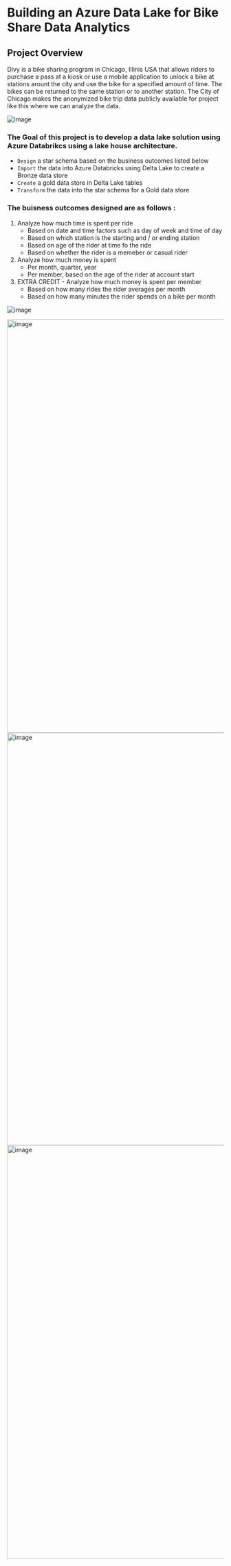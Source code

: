# Building an Azure Data Lake for Bike Share Data Analytics

## **Project Overview**

Divy is a bike sharing program in Chicago, Illinis USA that allows riders to purchase a pass at a kiosk or use a mobile application to unlock a bike at stations arount the city and use the bike for a specified amount of time. The bikes can be returned to the same station or to another station. The City of Chicago makes the anonymized bike trip data publicly available for project like this where we can analyze the data.

![image](https://user-images.githubusercontent.com/58150666/235313136-794785c9-5f99-488a-81e6-0e6ac300612a.png)


### The **Goal** of this project is to develop a data lake solution using Azure Databrikcs using a lake house architecture.

* `Design` a star schema based on the business outcomes listed below
* `Import` the data into Azure Databricks using Delta Lake to create a Bronze data store
* `Create` a gold data store in Delta Lake tables
* `Transform` the data into the star schema for a Gold data store

### **The buisness outcomes designed are as follows** :
1. Analyze how much time is spent per ride
    * Based on date and time factors such as day of week and time of day
    * Based on which station is the starting and / or ending station
    * Based on age of the rider at time fo the ride
    * Based on whether the rider is a memeber or casual rider
2. Analyze how much money is spent
    * Per month, quarter, year
    * Per member, based on the age of the rider at account start
3. EXTRA CREDIT - Analyze how much money is spent per member
    * Based on how many rides the rider averages per month
    * Based on how many minutes the rider spends on a bike per month

![image](https://github.com/Abdelrahman13-coder/Building-an-Azure-Data-Lake-for-Bike-Share-Data-Analytics/assets/58150666/8235515d-f356-4d72-9c8b-2d6e63d42ba3)


<img width="959" alt="image" src="https://github.com/Abdelrahman13-coder/Building-an-Azure-Data-Lake-for-Bike-Share-Data-Analytics/assets/58150666/cdcf5868-a19b-49bf-9ae9-1f72aa67a4bd">

<img width="957" alt="image" src="https://github.com/Abdelrahman13-coder/Building-an-Azure-Data-Lake-for-Bike-Share-Data-Analytics/assets/58150666/ab29d6fa-9b47-4248-9498-be634f319839">


<img width="960" alt="image" src="https://github.com/Abdelrahman13-coder/Building-an-Azure-Data-Lake-for-Bike-Share-Data-Analytics/assets/58150666/8dfe33d1-99fe-4f3c-9ac5-90f84e3c58de">

